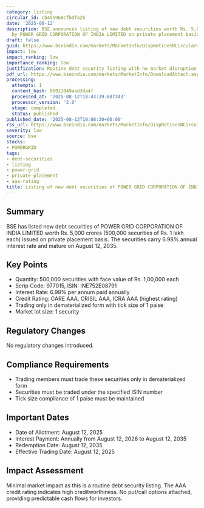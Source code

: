 ```yaml
---
category: listing
circular_id: cb455960cfbdfa2b
date: '2025-08-12'
description: BSE announces listing of new debt securities worth Rs. 5,000 crores issued
  by POWER GRID CORPORATION OF INDIA LIMITED on private placement basis.
draft: false
guid: https://www.bseindia.com/markets/MarketInfo/DispNoticesNCirculars.aspx?Noticeid={88DBFC7D-040C-49D9-B488-0B634DD32DF2}&noticeno=20250812-6&dt=08/12/2025&icount=6&totcount=50&flag=0
impact: low
impact_ranking: low
importance_ranking: low
justification: Routine debt security listing with no market disruption
pdf_url: https://www.bseindia.com/markets/MarketInfo/DownloadAttach.aspx?id=20250812-6&attachedId=
processing:
  attempts: 1
  content_hash: 06012049aad3da4f
  processed_at: '2025-08-12T18:43:39.687343'
  processor_version: '2.0'
  stage: completed
  status: published
published_date: '2025-08-12T10:08:30+00:00'
rss_url: https://www.bseindia.com/markets/MarketInfo/DispNoticesNCirculars.aspx?Noticeid={88DBFC7D-040C-49D9-B488-0B634DD32DF2}&noticeno=20250812-6&dt=08/12/2025&icount=6&totcount=50&flag=0
severity: low
source: bse
stocks:
- POWERGRID
tags:
- debt-securities
- listing
- power-grid
- private-placement
- aaa-rating
title: Listing of new debt securities of POWER GRID CORPORATION OF INDIA LIMITED
---
```


## Summary

BSE has listed new debt securities of POWER GRID CORPORATION OF INDIA LIMITED worth Rs. 5,000 crores (500,000 securities of Rs. 1 lakh each) issued on private placement basis. The securities carry 6.98% annual interest rate and mature on August 12, 2035.

## Key Points

- Quantity: 500,000 securities with face value of Rs. 1,00,000 each
- Scrip Code: 977015, ISIN: INE752E08791
- Interest Rate: 6.98% per annum paid annually
- Credit Rating: CARE AAA, CRISIL AAA, ICRA AAA (highest rating)
- Trading only in dematerialized form with tick size of 1 paise
- Market lot size: 1 security

## Regulatory Changes

No regulatory changes introduced.

## Compliance Requirements

- Trading members must trade these securities only in dematerialized form
- Securities must be traded under the specified ISIN number
- Tick size compliance of 1 paise must be maintained

## Important Dates

- Date of Allotment: August 12, 2025
- Interest Payment: Annually from August 12, 2026 to August 12, 2035
- Redemption Date: August 12, 2035
- Effective Trading Date: August 12, 2025

## Impact Assessment

Minimal market impact as this is a routine debt security listing. The AAA credit rating indicates high creditworthiness. No put/call options attached, providing predictable cash flows for investors.